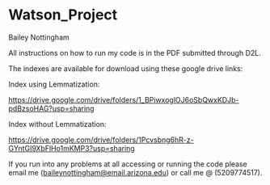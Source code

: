 # Watson_Project
Bailey Nottingham

All instructions on how to run my code is in the PDF submitted through D2L.

The indexes are available for download using these google drive links:

Index using Lemmatization:

https://drive.google.com/drive/folders/1_BPiwxoglOJ6oSbQwxKDJb-pdBzsoHAG?usp=sharing

Index without Lemmatization:

https://drive.google.com/drive/folders/1Pcvsbng6hR-z-GYntGI9XbFlHo1mKMP3?usp=sharing

If you run into any problems at all accessing or running the code please email me (baileynottingham@email.arizona.edu) or call me @ (5209774517).
